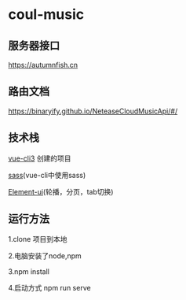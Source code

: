 # coul-music

## 服务器接口

https://autumnfish.cn

## 路由文档
https://binaryify.github.io/NeteaseCloudMusicApi/#/

## 技术栈

[vue-cli3](https://cli.vuejs.org/zh/) 创建的项目

[sass](https://cli.vuejs.org/zh/guide/css.html#%E9%A2%84%E5%A4%84%E7%90%86%E5%99%A8)(vue-cli中使用sass)

[Element-ui](https://element.eleme.cn/#/zh-CN/component/quickstart)(轮播，分页，tab切换)

## 运行方法

1.clone 项目到本地

2.电脑安装了node,npm

3.npm install 

4.启动方式 npm run serve 
